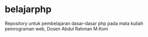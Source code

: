 # belajarphp
Repository untuk pembelajaran dasar-dasar php pada mata kuliah pemrograman web, Dosen Abdul Rahman M.Kom
